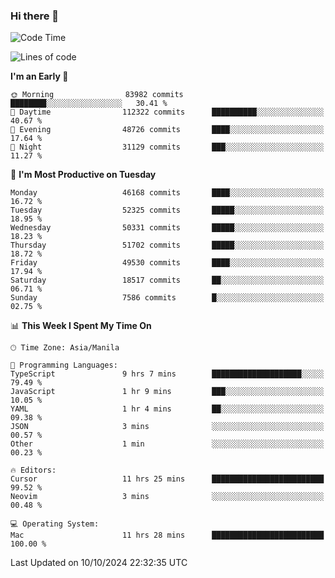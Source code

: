 ### Hi there 👋

<!--START_SECTION:waka-->
![Code Time](http://img.shields.io/badge/Code%20Time-5%2C632%20hrs%207%20mins-blue)

![Lines of code](https://img.shields.io/badge/From%20Hello%20World%20I%27ve%20Written-121.5%20million%20lines%20of%20code-blue)

**I'm an Early 🐤** 

```text
🌞 Morning                83982 commits       ████████░░░░░░░░░░░░░░░░░   30.41 % 
🌆 Daytime                112322 commits      ██████████░░░░░░░░░░░░░░░   40.67 % 
🌃 Evening                48726 commits       ████░░░░░░░░░░░░░░░░░░░░░   17.64 % 
🌙 Night                  31129 commits       ███░░░░░░░░░░░░░░░░░░░░░░   11.27 % 
```
📅 **I'm Most Productive on Tuesday** 

```text
Monday                   46168 commits       ████░░░░░░░░░░░░░░░░░░░░░   16.72 % 
Tuesday                  52325 commits       █████░░░░░░░░░░░░░░░░░░░░   18.95 % 
Wednesday                50331 commits       █████░░░░░░░░░░░░░░░░░░░░   18.23 % 
Thursday                 51702 commits       █████░░░░░░░░░░░░░░░░░░░░   18.72 % 
Friday                   49530 commits       ████░░░░░░░░░░░░░░░░░░░░░   17.94 % 
Saturday                 18517 commits       ██░░░░░░░░░░░░░░░░░░░░░░░   06.71 % 
Sunday                   7586 commits        █░░░░░░░░░░░░░░░░░░░░░░░░   02.75 % 
```


📊 **This Week I Spent My Time On** 

```text
🕑︎ Time Zone: Asia/Manila

💬 Programming Languages: 
TypeScript               9 hrs 7 mins        ████████████████████░░░░░   79.49 % 
JavaScript               1 hr 9 mins         ███░░░░░░░░░░░░░░░░░░░░░░   10.05 % 
YAML                     1 hr 4 mins         ██░░░░░░░░░░░░░░░░░░░░░░░   09.38 % 
JSON                     3 mins              ░░░░░░░░░░░░░░░░░░░░░░░░░   00.57 % 
Other                    1 min               ░░░░░░░░░░░░░░░░░░░░░░░░░   00.23 % 

🔥 Editors: 
Cursor                   11 hrs 25 mins      █████████████████████████   99.52 % 
Neovim                   3 mins              ░░░░░░░░░░░░░░░░░░░░░░░░░   00.48 % 

💻 Operating System: 
Mac                      11 hrs 28 mins      █████████████████████████   100.00 % 
```


 Last Updated on 10/10/2024 22:32:35 UTC
<!--END_SECTION:waka-->


<!--
**rad182/rad182** is a ✨ _special_ ✨ repository because its `README.md` (this file) appears on your GitHub profile.

Here are some ideas to get you started:

- 🔭 I’m currently working on ...
- 🌱 I’m currently learning ...
- 👯 I’m looking to collaborate on ...
- 🤔 I’m looking for help with ...
- 💬 Ask me about ...
- 📫 How to reach me: ...
- 😄 Pronouns: ...
- ⚡ Fun fact: ...
-->
